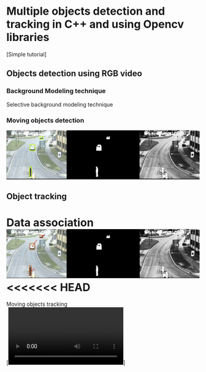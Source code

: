 #  Multiple objects detection and tracking  in C++ and using Opencv libraries<br> 
[Simple tutorial]


## Objects detection using RGB video
### Background Modeling technique
Selective background modeling technique
### Moving objects detection
![alt=moving object detection ](./ObjectDetection.png "Moving Objects Detection")
## Object tracking
Data association<br>
![alt=moving object tracking ](./ObjectTracking.png "Moving Objects Tracking")
<<<<<<< HEAD
=======
Moving objects tracking<br>
[![Demo video Objects Tracking](https://user-images.githubusercontent.com/19721447/191731611-a85db9f8-3f68-48a6-ac48-f9a2190d73a5.mov)]


